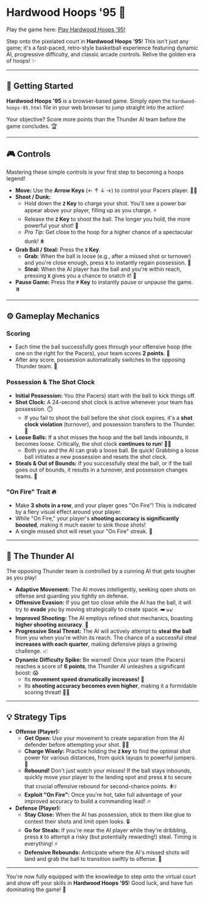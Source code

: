 # Hardwood Hoops '95 🏀
Play the game here: [Play Hardwood Hoops '95!](https://yourusername.github.io/hardwood-hoops-95/hardwood-hoops-95.html)

Step onto the pixelated court in **Hardwood Hoops '95**! This isn't just any game; it's a fast-paced, retro-style basketball experience featuring dynamic AI, progressive difficulty, and classic arcade controls. Relive the golden era of hoops! ✨

---

## 🚀 Getting Started

**Hardwood Hoops '95** is a browser-based game. Simply open the `hardwood-hoops-95.html` file in your web browser to jump straight into the action!

Your objective? Score more points than the Thunder AI team before the game concludes. 🏆

---

## 🎮 Controls

Mastering these simple controls is your first step to becoming a hoops legend!

* **Move:** Use the **Arrow Keys** (← ↑ ↓ →) to control your Pacers player. 🚶‍♂️
* **Shoot / Dunk:**
    * Hold down the **`Z` Key** to charge your shot. You'll see a power bar appear above your player, filling up as you charge. ⚡
    * Release the **`Z` Key** to shoot the ball. The longer you hold, the more powerful your shot! 💪
    * *Pro Tip:* Get close to the hoop for a higher chance of a spectacular dunk! ⛹️
* **Grab Ball / Steal:** Press the **`X` Key**.
    * **Grab:** When the ball is loose (e.g., after a missed shot or turnover) and you're close enough, press **`X`** to instantly regain possession. 🤏
    * **Steal:** When the AI player has the ball and you're within reach, pressing **`X`** gives you a chance to snatch it! 🤫
* **Pause Game:** Press the **`P` Key** to instantly pause or unpause the game. ⏸️

---

## ⚙️ Gameplay Mechanics

### Scoring

* Each time the ball successfully goes through your offensive hoop (the one on the right for the Pacers), your team scores **2 points**. 🎯
* After any score, possession automatically switches to the opposing Thunder team. 🔄

### Possession & The Shot Clock

* **Initial Possession:** You (the Pacers) start with the ball to kick things off.
* **Shot Clock:** A 24-second shot clock is active whenever your team has possession. ⏱️
    * If you fail to shoot the ball before the shot clock expires, it's a **shot clock violation** (turnover), and possession transfers to the Thunder. 🚨
* **Loose Balls:** If a shot misses the hoop and the ball lands inbounds, it becomes loose. Critically, the shot clock **continues to run**! 🏃‍♂️
    * Both you and the AI can grab a loose ball. Be quick! Grabbing a loose ball initiates a new possession and resets the shot clock.
* **Steals & Out of Bounds:** If you successfully steal the ball, or if the ball goes out of bounds, it results in a turnover, and possession changes teams. 🤝

### "On Fire" Trait 🔥

* Make **3 shots in a row**, and your player goes "On Fire"! This is indicated by a fiery visual effect around your player.
* While "On Fire," your player's **shooting accuracy is significantly boosted**, making it much easier to sink those shots!
* A single missed shot will reset your "On Fire" streak. 🥶

---

## 🤖 The Thunder AI

The opposing Thunder team is controlled by a cunning AI that gets tougher as you play!

* **Adaptive Movement:** The AI moves intelligently, seeking open shots on offense and guarding you tightly on defense.
* **Offensive Evasion:** If you get too close while the AI has the ball, it will try to **evade** you by moving strategically to create space. ➡️↘️↙️
* **Improved Shooting:** The AI employs refined shot mechanics, boasting **higher shooting accuracy**. 🎯
* **Progressive Steal Threat:** The AI will actively attempt to **steal the ball** from you when you're within its reach. The chance of a successful steal **increases with each quarter**, making defensive plays a growing challenge. 📈
* **Dynamic Difficulty Spike:** Be warned! Once your team (the Pacers) reaches a score of **6 points**, the Thunder AI unleashes a significant boost: 😱
    * Its **movement speed dramatically increases!** 💨
    * Its **shooting accuracy becomes even higher**, making it a formidable scoring threat! 🎯🎯

---

## 💡 Strategy Tips

* **Offense (Player):**
    * **Get Open:** Use your movement to create separation from the AI defender before attempting your shot. 🤸‍♂️
    * **Charge Wisely:** Practice holding the **`Z` key** to find the optimal shot power for various distances, from quick layups to powerful jumpers. 📏
    * **Rebound!** Don't just watch your misses! If the ball stays inbounds, quickly move your player to the landing spot and press **`X`** to secure that crucial offensive rebound for second-chance points. ⛹️‍♀️
    * **Exploit "On Fire":** Once you're hot, take full advantage of your improved accuracy to build a commanding lead! 🔥
* **Defense (Player):**
    * **Stay Close:** When the AI has possession, stick to them like glue to contest their shots and limit open looks. 🔒
    * **Go for Steals:** If you're near the AI player while they're dribbling, press **`X`** to attempt a risky (but potentially rewarding!) steal. Timing is everything! ⚡
    * **Defensive Rebounds:** Anticipate where the AI's missed shots will land and grab the ball to transition swiftly to offense. 🏐

---

You're now fully equipped with the knowledge to step onto the virtual court and show off your skills in **Hardwood Hoops '95**! Good luck, and have fun dominating the game! 🎉
